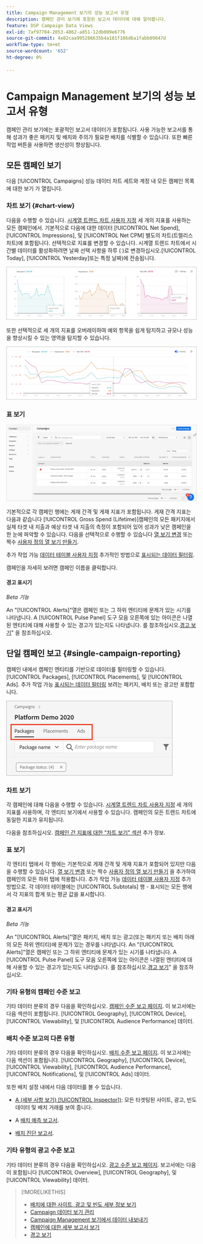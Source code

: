```yaml
---
title: Campaign Management 보기의 성능 보고서 유형
description: 캠페인 관리 보기에 포함된 보고서 데이터에 대해 알아봅니다.
feature: DSP Campaign Data Views
exl-id: 7af97704-2053-4862-a851-12db009e6776
source-git-commit: 4e82caa995286635b4a181f186d6a1fabb09847d
workflow-type: tm+mt
source-wordcount: '652'
ht-degree: 0%

---
```


# Campaign Management 보기의 성능 보고서 유형

캠페인 관리 보기에는 포괄적인 보고서 데이터가 포함됩니다. 사용 가능한 보고서를 통해 성과가 좋은 패키지 및 배치와 주의가 필요한 배치를 식별할 수 있습니다. 또한 빠른 작업 버튼을 사용하면 생산성이 향상됩니다.

## 모든 캠페인 보기

다음 [!UICONTROL Campaigns] 성능 데이터 차트 세트와 계정 내 모든 캠페인 목록에 대한 보기 가 열립니다.

### 차트 보기 {#chart-view}

다음을 수행할 수 있습니다. [시계열 트렌드 차트 사용자 지정](campaign-data-views-manage.md#data-visualizations-manage) 세 개의 지표를 사용하는 모든 캠페인에서. 기본적으로 다음에 대한 데이터 [!UICONTROL Net Spend], [!UICONTROL Impressions], 및 [!UICONTROL Net CPM] 별도의 차트(트렐리스 차트)에 포함됩니다. 선택적으로 지표를 변경할 수 있습니다. 시계열 트렌드 차트에서 시간별 데이터를 활성화하려면 날짜 선택 사항을 하루 ( )로 변경하십시오.[!UICONTROL Today], [!UICONTROL Yesterday]또는 특정 날짜)에 전송됩니다.

![세 가지 지표에 대한 별도의 트렌드 차트](/help/dsp/assets/trend-chart-separate.png)

또한 선택적으로 세 개의 지표를 오버레이하여 예외 항목을 쉽게 탐지하고 규모나 성능을 향상시킬 수 있는 영역을 탐지할 수 있습니다.

![오버레이가 있는 트렌드 차트](/help/dsp/assets/trend-chart.png)

### 표 보기

![캠페인 목록](/help/dsp/assets/campaigns-list.png)

기본적으로 각 캠페인 행에는 게재 간격 및 게재 지표가 포함됩니다. 게재 간격 지표는 다음과 같습니다 [!UICONTROL Gross Spend (Lifetime)]캠페인의 모든 패키지에서 실제 타겟 내 지출과 예상 타겟 내 지출의 측정이 포함되어 있어 성과가 낮은 캠페인을 한 눈에 파악할 수 있습니다. 다음을 선택적으로 수행할 수 있습니다 [열 보기 변경](campaign-data-views-manage.md#column-view-change) 또는 짝수 [사용자 정의 열 보기 만들기](campaign-data-views-manage.md#column-view-create).

추가 작업 가능 [데이터 테이블 사용자 지정](campaign-data-views-manage.md#data-tables-manage) 추가적인 방법으로 [표시되는 데이터 필터링](campaign-data-views-manage.md#filter-data-tables).

캠페인을 자세히 보려면 캠페인 이름을 클릭합니다.

#### 경고 표시기

*Beta 기능*

An &quot;[!UICONTROL Alerts]&quot;열은 캠페인 또는 그 하위 엔티티에 문제가 있는 시기를 나타냅니다. A [!UICONTROL Pulse Panel] 도구 모음 오른쪽에 있는 아이콘은 나열된 엔티티에 대해 사용할 수 있는 경고가 있는지도 나타냅니다. 를 참조하십시오.[경고 보기](campaign-alerts.md)&quot; 을 참조하십시오.

## 단일 캠페인 보고 {#single-campaign-reporting}

캠페인 내에서 캠페인 엔티티를 기반으로 데이터를 필터링할 수 있습니다. [!UICONTROL Packages], [!UICONTROL Placements], 및 [!UICONTROL Ads]. 추가 작업 가능 [표시되는 데이터 필터링](campaign-data-views-manage.md#filter-data-tables) 보려는 패키지, 배치 또는 광고만 포함합니다.

![캠페인 엔티티 탭](/help/dsp/assets/campaign-subtabs.png)

### 차트 보기

각 캠페인에 대해 다음을 수행할 수 있습니다. [시계열 트렌드 차트 사용자 지정](campaign-data-views-manage.md#data-visualizations-manage) 세 개의 지표를 사용하며, 각 엔티티 보기에서 사용할 수 있습니다. 캠페인의 모든 트렌드 차트에 동일한 지표가 유지됩니다.

다음을 참조하십시오. [캠페인 간 지표에 대한 &quot;차트 보기&quot; 섹션](#chart-view) 추가 정보.

### 표 보기

각 엔티티 탭에서 각 행에는 기본적으로 게재 간격 및 게재 지표가 포함되어 있지만 다음을 수행할 수 있습니다. [열 보기 변경](campaign-data-views-manage.md#column-view-change) 또는 짝수 [사용자 정의 열 보기 만들기](campaign-data-views-manage.md#column-view-create) 을 추가하여 캠페인의 모든 하위 탭에 적용합니다. 추가 작업 가능 [데이터 테이블 사용자 지정](campaign-data-views-manage.md#data-tables-manage) 추가 방법으로. 각 데이터 테이블에는 [!UICONTROL Subtotals] 행 - 표시되는 모든 행에서 각 지표의 합계 또는 평균 값을 표시합니다.

#### 경고 표시기

*Beta 기능*

An &quot;[!UICONTROL Alerts]&quot;열은 패키지, 배치 또는 광고(또는 패키지 또는 배치 아래의 모든 하위 엔티티)에 문제가 있는 경우를 나타냅니다. An &quot;[!UICONTROL Alerts]&quot;열은 캠페인 또는 그 하위 엔티티에 문제가 있는 시기를 나타냅니다. A [!UICONTROL Pulse Panel] 도구 모음 오른쪽에 있는 아이콘은 나열된 엔티티에 대해 사용할 수 있는 경고가 있는지도 나타냅니다. 를 참조하십시오.[경고 보기](campaign-alerts.md)&quot; 을 참조하십시오.

### 기타 유형의 캠페인 수준 보고

기타 데이터 분류의 경우 다음을 확인하십시오. [캠페인 수준 보고 페이지](/help/dsp/campaign-management/campaigns/campaign-view-report.md). 이 보고서에는 다음 섹션이 포함됩니다. [!UICONTROL Geography], [!UICONTROL Device], [!UICONTROL Viewability], 및 [!UICONTROL Audience Performance] 데이터.

### 배치 수준 보고의 다른 유형

기타 데이터 분류의 경우 다음을 확인하십시오. [배치 수준 보고 페이지](/help/dsp/campaign-management/placements/placement-view-report.md). 이 보고서에는 다음 섹션이 포함됩니다. [!UICONTROL Geography], [!UICONTROL Device], [!UICONTROL Viewability], [!UICONTROL Audience Performance], [!UICONTROL Notifications], 및 [!UICONTROL Ads] 데이터.

또한 배치 설정 내에서 다음 데이터를 볼 수 있습니다.

* [A (세부 사항 보기) [!UICONTROL Inspector])](placement-details-view.md): 모든 타겟팅된 사이트, 광고, 빈도 데이터 및 배치 거래를 보여 줍니다.

* A [배치 예측 보고서](/help/dsp/campaign-management/reports/placement-forecast.md).

* [배치 진단 보고서](/help/dsp/campaign-management/reports/placement-diagnostics.md).


### 기타 유형의 광고 수준 보고

기타 데이터 분류의 경우 다음을 확인하십시오. [광고 수준 보고 페이지](/help/dsp/campaign-management/ads/ad-view-report.md). 보고서에는 다음이 포함됩니다 [!UICONTROL Overview], [!UICONTROL Geography], 및 [!UICONTROL Viewability] 데이터.

>[!MORELIKETHIS]
>
>* [배치에 대한 사이트, 광고 및 빈도 세부 정보 보기](placement-details-view.md)
>* [Campaign 데이터 보기 관리](campaign-data-views-manage.md)
>* [Campaign Management 보기에서 데이터 내보내기](campaign-export-data.md)
>* [캠페인에 대한 세부 보고서 보기](/help/dsp/campaign-management/campaigns/campaign-view-report.md)
>* [경고 보기](campaign-alerts.md)
